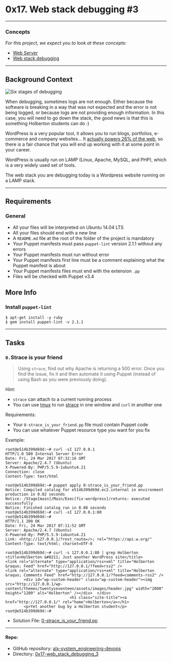# 0x17. Web stack debugging #3
---
### Concepts

_For this project, we expect you to look at these concepts:_

- [Web Server](https://intranet.alxswe.com/concepts/17)
- [Web stack debugging](https://intranet.alxswe.com/concepts/68)
---
## Background Context

![Six stages of debugging](https://s3.amazonaws.com/intranet-projects-files/holbertonschool-sysadmin_devops/293/d42WuBh.png)

When debugging, sometimes logs are not enough. Either because the software is breaking in a way that was not expected and the error is not being logged, or because logs are not providing enough information. In this case, you will need to go down the stack, the good news is that this is something Holberton students can do :)

WordPress is a very popular tool, it allows you to run blogs, portfolios, e-commerce and company websites… It [actually powers 26% of the web](https://intranet.alxswe.com/rltoken/qxyFYZIwOXQWw02-HaQ7Bw "actually powers 26% of the web"), so there is a fair chance that you will end up working with it at some point in your career.

WordPress is usually run on LAMP (Linux, Apache, MySQL, and PHP), which is a very widely used set of tools.

The web stack you are debugging today is a Wordpress website running on a LAMP stack.

---
## Requirements

### General

- All your files will be interpreted on Ubuntu 14.04 LTS
- All your files should end with a new line
- A `README.md` file at the root of the folder of the project is mandatory
- Your Puppet manifests must pass `puppet-lint` version 2.1.1 without any errors
- Your Puppet manifests must run without error
- Your Puppet manifests first line must be a comment explaining what the Puppet manifest is about
- Your Puppet manifests files must end with the extension `.pp`
- Files will be checked with Puppet v3.4

## More Info

### Install `puppet-lint`

```
$ apt-get install -y ruby
$ gem install puppet-lint -v 2.1.1
```
---
## Tasks
### `0.`Strace is your friend
> Using `strace`, find out why Apache is returning a 500 error. Once you find the issue, fix it and then automate it using Puppet (instead of using Bash as you were previously doing).

Hint:

- `strace` can attach to a current running process
- You can use [tmux](https://hamvocke.com/blog/a-quick-and-easy-guide-to-tmux/ "tmux") to run [strace](https://strace.io/ "strace") in one window and `curl` in another one

Requirements:

- Your `0-strace_is_your_friend.pp` file must contain Puppet code
- You can use whatever Puppet resource type you want for you fix

Example:
```
root@e514b399d69d:~# curl -sI 127.0.0.1
HTTP/1.0 500 Internal Server Error
Date: Fri, 24 Mar 2017 07:32:16 GMT
Server: Apache/2.4.7 (Ubuntu)
X-Powered-By: PHP/5.5.9-1ubuntu4.21
Connection: close
Content-Type: text/html

root@e514b399d69d:~# puppet apply 0-strace_is_your_friend.pp
Notice: Compiled catalog for e514b399d69d.ec2.internal in environment production in 0.02 seconds
Notice: /Stage[main]/Main/Exec[fix-wordpress]/returns: executed successfully
Notice: Finished catalog run in 0.08 seconds
root@e514b399d69d:~# curl -sI 127.0.0.1:80
root@e514b399d69d:~#
HTTP/1.1 200 OK
Date: Fri, 24 Mar 2017 07:11:52 GMT
Server: Apache/2.4.7 (Ubuntu)
X-Powered-By: PHP/5.5.9-1ubuntu4.21
Link: <http://127.0.0.1/?rest_route=/>; rel="https://api.w.org/"
Content-Type: text/html; charset=UTF-8

root@e514b399d69d:~# curl -s 127.0.0.1:80 | grep Holberton
<title>Holberton &#8211; Just another WordPress site</title>
<link rel="alternate" type="application/rss+xml" title="Holberton &raquo; Feed" href="http://127.0.0.1/?feed=rss2" />
<link rel="alternate" type="application/rss+xml" title="Holberton &raquo; Comments Feed" href="http://127.0.0.1/?feed=comments-rss2" />
        <div id="wp-custom-header" class="wp-custom-header"><img src="http://127.0.0.1/wp-content/themes/twentyseventeen/assets/images/header.jpg" width="2000" height="1200" alt="Holberton" /></div>  </div>
                            <h1 class="site-title"><a href="http://127.0.0.1/" rel="home">Holberton</a></h1>
        <p>Yet another bug by a Holberton student</p>
root@e514b399d69d:~#
```
- Solution File: [0-strace_is_your_friend.pp](./0-strace_is_your_friend.pp)
---
#### **Repo:**

- GitHub repository: [alx-system_engineering-devops](../README.md)
- Directory: [0x17-web_stack_debugging_3](./README.md)
